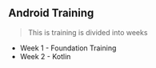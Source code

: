 ## Android Training

> This is training is divided into weeks

- Week 1 - Foundation Training
- Week 2 - Kotlin 